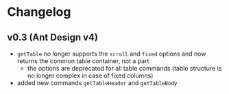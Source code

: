 # Changelog

## v0.3 (Ant Design v4)

- `getTable` no longer supports the `scroll` and `fixed` options and now returns the common table container, not a part
  - the options are deprecated for all table commands (table structure is no longer complex in case of fixed columns)
- added new commands `getTableHeader` and `getTableBody`
